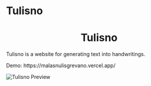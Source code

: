# Tulisno
<h1 align="center">Tulisno</h1>

<p>
 Tulisno is a website for generating text into handwritings.
</p>
Demo: https://malasnulisgrevano.vercel.app/
<br>

![Tulisno Preview](https://i.imgur.com/2XU2qYo.png)
